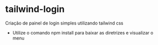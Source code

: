 # tailwind-login
Criação de painel de login simples utilizando tailwind css

- Utilize o comando npm install para baixar as diretrizes e visualizar o menu